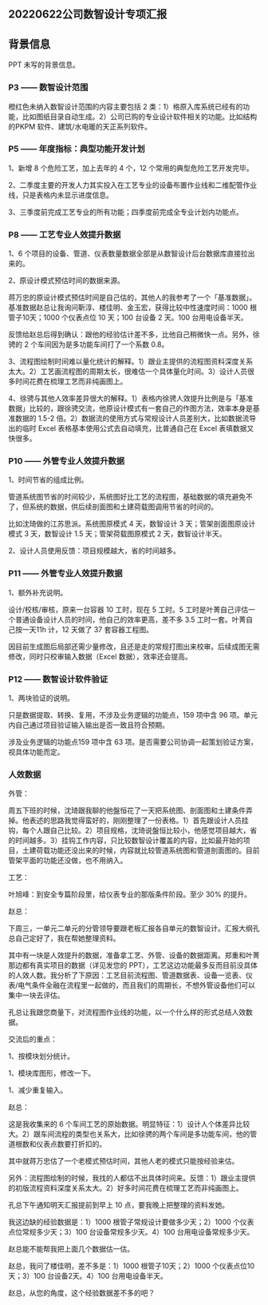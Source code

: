 ## 20220622公司数智设计专项汇报

## 背景信息

PPT 未写的背景信息。

### P3 —— 数智设计范围

橙红色未纳入数智设计范围的内容主要包括 2 类：1）格原入库系统已经有的功能，比如图纸目录自动生成。2）公司已购的专业设计软件相关的功能。比如结构的PKPM 软件、建筑/水电暖的天正系列软件。

### P5 —— 年度指标：典型功能开发计划

1、新增 8 个危险工艺，加上去年的 4 个，12 个常用的典型危险工艺开发完毕。

2、二季度主要的开发人力其实投入在工艺专业的设备布置作业线和二维配管作业线，只是表格内未显示进度信息。

3、三季度前完成工艺专业的所有功能；四季度前完成全专业计划内功能点。

### P8 —— 工艺专业人效提升数据

1、6 个项目的设备、管道、仪表数量数据全部是从数智设计后台数据库直接拉出来的。

2、原设计模式预估时间的数据来源。

蒋万忠的原设计模式预估时间是自己估的，其他人的我参考了一个「基准数据」。基准数据赵总让我询问靳淳、楼佳明、金玉宏，获得比较中性速度时间：1000 根管子10天；1000 个仪表点位 10 天；100 台设备 2 天。100 台用电设备半天。

反馈给赵总后得到确认：跟他的经验估计差不多，比他自己稍微快一点。另外，徐骋的 2 个车间因为是多功能车间打了一个系数 0.8。

3、流程图绘制时间难以量化统计的解释。1）跟业主提供的流程图资料深度关系太大。2）工艺画流程图的周期太长，很难估一个具体量化时间。3）设计人员很多时间花费在梳理工艺而非纯画图上。

4、徐骋与其他人效率差异很大的解释。1）表格内徐骋人效提升比例是与「基准数据」比较的，跟徐骋交流，他原设计模式有一套自己的作图方法，效率本身是基准数据的 1.5-2 倍。2）数据流的使用方式与常规设计人员差别大，比如数据流导出的临时 Excel 表格基本使用公式去自动填充，比普通自己在 Excel 表填数据又快很多。

### P10 —— 外管专业人效提升数据

1、时间节省的组成比例。

管道系统图节省的时间较少，系统图好比工艺的流程图，基础数据的填充避免不了，但系统的数据，供后续剖面图和土建荷载图调用节省的时间的。

比如沈琦做的江苏思派。系统图原模式 4 天，数智设计 3 天；管架剖面图原设计模式 3 天，数智设计 1.5 天；管架荷载图原模式 2 天，数智设计半天。

2、设计人员使用反馈：项目规模越大，省的时间越多。

### P11 —— 外管专业人效提升数据

1、额外补充说明。

设计/校核/审核，原来一台容器 10 工时，现在 5 工时。5 工时是叶菁自己评估一个普通设备设计人员的时间，他自己的效率更高，差不多 3.5 工时一套。叶菁自己按一天11h 计，12 天做了 37 套容器工程图。

因目前生成图后局部还需少量修改，且还是走的常规打图出来校审。后续成图无需修改，同时只校审输入数据（Excel 数据），效率还会提高。

### P12 —— 数智设计软件验证

1、两块验证的说明。

只是数据提取、转换、复用，不涉及业务逻辑的功能点，159 项中含 96 项。单元内自己通过项目验证输入输出是否一致且符合预期。

涉及业务逻辑的功能点159 项中含 63 项。是否需要公司协调一起策划验证方案，视具体功能而定。

### 人效数据

外管：

周五下班的时候，沈琦跟我聊的他盤恒花了一天把系统图、剖面图和土建条件弄掉。他表述的思路我觉得蛮好的，刚刚整理了一份表格。1）首先跟设计人员挂钩，每个人跟自己比较。2）项目规格，沈琦说盤恒比较小，他感觉项目越大，省的时间越多。3）挂钩工作内容，只比较数智设计覆盖的内容，比如最开始的项目，土建荷载功能还没出来的时候，内容就比较管道系统图和管道剖面图的。目前管架平面的功能还没做，也不用纳入。

工艺：

叶旭峰：到安全专篇阶段里，给仪表专业的那版条件阶段。至少 30% 的提升。

赵总：

下周三，一单元二单元的分管领导要跟老板汇报各自单元的数智设计。汇报大纲孔总自己定好了，我在帮她整理资料。

其中有一块是人效提升的数据，准备拿工艺、外管、设备的数据距离。郑重和叶菁那边都有真实项目的数据（详见发您的 PPT），工艺这边功能最多反而目前没具体的人效人数。我分析了下原因：工艺目前流程图、管道数据表、设备一览表、仪表/电气条件全融在流程里一起做的，而且我们的周期长，不想外管设备他们可以集中一块去评估。

孔总让我跟您商量下，对流程图作业线的功能，以一个什么样的形式总结人效数据。

交流后的重点：

1、按模块划分统计。

1、模块库图形，修改一下。

1、减少重复输入。

赵总：

这是我收集来的 6 个车间工艺的原始数据。明显特征：1）设计人个体差异比较大。2）跟车间流程的类型也关系大，比如徐骋的两个车间是多功能车间，他的管道根数和仪表点数要打折扣的。

其中就蒋万忠估了一个老模式预估时间，其他人老的模式只能按经验来估。

另外：流程图绘制的时候，我找的人都估不出具体时间来。反馈：1）跟业主提供的初版流程资料深度关系太大。2）好多时间花费在梳理工艺而非纯画图上。

孔总下午通知明天汇报提前到早上 10 点，要我晚上把整理的资料发她。

我这边缺的经验数据是：1）1000 根管子常规设计要做多少天；2）1000 个仪表点位常规多少天；3）100 台设备常规多少天。4）100 台用电设备常规多少天。

赵总能不能帮我把上面几个数据估一估。


赵总，我问了楼佳明，差不多是：1）1000 根管子10天；2）1000 个仪表点位10天；3）100 台设备2天。4）100 台用电设备半天。

赵总，从您的角度，这个经验数据差不多的吧？